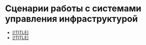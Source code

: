 # Сценарии работы с системами управления инфраструктурой

* [[!TITLE]](terraform-quickstart.md)
* [[!TITLE]](packer-quickstart.md)